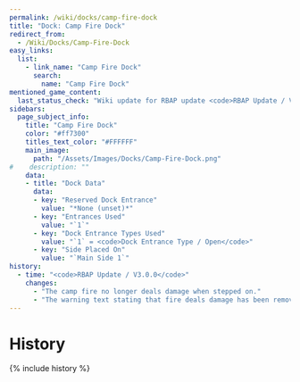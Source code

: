 ```yaml
---
permalink: /wiki/docks/camp-fire-dock
title: "Dock: Camp Fire Dock"
redirect_from:
  - /Wiki/Docks/Camp-Fire-Dock
easy_links:
  list:
    - link_name: "Camp Fire Dock"
      search:
        name: "Camp Fire Dock"
mentioned_game_content:
  last_status_check: "Wiki update for RBAP update <code>RBAP Update / V5.2.0</code>"
sidebars:
  page_subject_info:
    title: "Camp Fire Dock"
    color: "#ff7300"
    titles_text_color: "#FFFFFF"
    main_image:
      path: "/Assets/Images/Docks/Camp-Fire-Dock.png"
#    description: ""
    data:
    - title: "Dock Data"
      data:
      - key: "Reserved Dock Entrance"
        value: "*None (unset)*"
      - key: "Entrances Used"
        value: "`1`"
      - key: "Dock Entrance Types Used"
        value: "`1` = <code>Dock Entrance Type / Open</code>"
      - key: "Side Placed On"
        value: "`Main Side 1`"
history:
  - time: "<code>RBAP Update / V3.0.0</code>"
    changes:
      - "The camp fire no longer deals damage when stepped on."
      - "The warning text stating that fire deals damage has been removed."
---
```


# History

{% include history %}